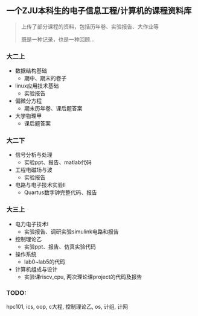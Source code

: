 ## 一个ZJU本科生的电子信息工程/计算机的课程资料库
> 上传了部分课程的资料，包括历年卷、实验报告、大作业等
>
> 既是一种记录，也是一种回顾...

### 大二上
+ 数据结构基础
  + 期中、期末的卷子
+ linux应用技术基础
  + 实验报告
+ 偏微分方程
  + 期末历年卷、课后题答案
+ 大学物理甲
  + 课后题答案

### 大二下
+ 信号分析与处理
  + 实验ppt、报告、matlab代码
+ 工程电磁场与波
  + 实验报告
+ 电路与电子技术实验II
  + Quartus数字钟完整代码、报告

### 大三上
+ 电力电子技术I
  + 实验报告、调研实验simulink电路和报告
+ 控制理论乙
  + 实验ppt、报告、仿真实验代码
+ 操作系统
  + lab0~lab5的代码
+ 计算机组成与设计
  + 实验课riscv_cpu, 两次理论课project的代码及报告

### TODO:
hpc101, ics, oop, c大程, 控制理论乙, os, 计组, 计网

